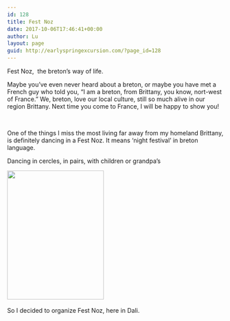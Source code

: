 ```yaml
---
id: 128
title: Fest Noz
date: 2017-10-06T17:46:41+00:00
author: Lu
layout: page
guid: http://earlyspringexcursion.com/?page_id=128
---
```

Fest Noz,  the breton&#8217;s way of life.

Maybe you&#8217;ve even never heard about a breton, or maybe you have met a French guy who told you, &#8220;I am a breton, from Brittany, you know, nort-west of France.&#8221; We, breton, love our local culture, still so much alive in our region Brittany. Next time you come to France, I will be happy to show you!

&nbsp;

One of the things I miss the most living far away from my homeland Brittany, is definitely dancing in a Fest Noz. It means &#8216;night festival&#8217; in breton language.

Dancing in cercles, in pairs, with children or grandpa&#8217;s

<img class="alignnone size-medium wp-image-145" src="/images/uploads/2017/10/IMG_1723-225x300.jpg" alt="" width="225" height="300" srcset="http://earlyspringexcursion.com/wp-content/uploads/2017/10/IMG_1723-225x300.jpg 225w, http://earlyspringexcursion.com/wp-content/uploads/2017/10/IMG_1723.jpg 480w" sizes="(max-width: 225px) 100vw, 225px" />

So I decided to organize Fest Noz, here in Dali.